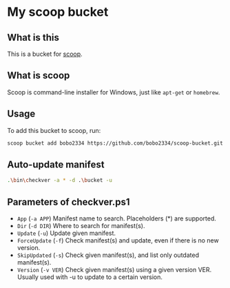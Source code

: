 # My scoop bucket

## What is this

This is a bucket for [scoop](https://github.com/lukesampson/scoop).

## What is scoop

Scoop is command-line installer for Windows, just like `apt-get` or `homebrew`.

## Usage

To add this bucket to scoop, run:

```bash
scoop bucket add bobo2334 https://github.com/bobo2334/scoop-bucket.git
```

## Auto-update manifest

```bash
.\bin\checkver -a * -d .\bucket -u
```

## Parameters of checkver.ps1

- `App` (`-a APP`)
Manifest name to search.
Placeholders (*) are supported.
- `Dir` (`-d DIR`)
Where to search for manifest(s).
- `Update` (`-u`)
Update given manifest.
- `ForceUpdate` (`-f`)
Check manifest(s) and update, even if there is no new version.
- `SkipUpdated` (`-s`)
Check given manifest(s), and list only outdated manifest(s).
- `Version` (`-v VER`)
Check given manifest(s) using a given version VER.
Usually used with -u to update to a certain version.
